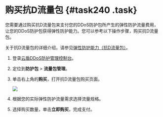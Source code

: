 # 购买抗D流量包 {#task240 .task}

您需要通过购买抗D流量包来支付您的DDoS防护包所产生的弹性防护流量费用，让您的DDoS防护包获得弹性防护能力。您可以参考以下操作步骤，购买抗D流量包。

关于抗D流量包的详细介绍，请参见[弹性防护能力（抗D流量包）](cn.zh-CN/DDoS防护包/产品简介/什么是DDoS防护包.md#section_dto_wue_3yt)。

1.  登录[云盾DDoS防护管理控制台](https://yundun.console.aliyun.com/?p=ddos)。
2.  定位到**防护包** \> **流量包管理**。
3.  单击右上角的**购买**，打开抗D流量包购买页面。 

    ![](http://static-aliyun-doc.oss-cn-hangzhou.aliyuncs.com/assets/img/79479/155930744434604_zh-CN.png)

4.  根据您的实际弹性防护流量需求选择流量规格。
5.  选择购买数量，单击**立即购买**，完成支付。

